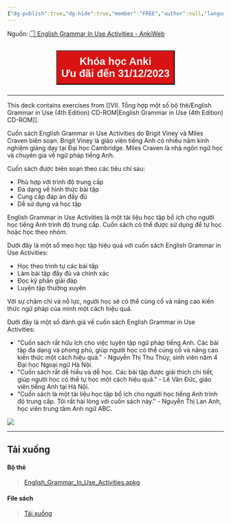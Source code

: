 ```yaml
---
{"dg-publish":true,"dg-hide":true,"member":"FREE","author":null,"language":"English","tags":["shared-deck","english"],"title":"English Grammar In Use Activities","permalink":"/english-grammar-in-use-activities/","hide":true,"dgPassFrontmatter":true}
---
```


Nguồn: [🗍 English Grammar In Use Activities - AnkiWeb](https://ankiweb.net/shared/info/715945745)

<div style="display: flex; flex-direction: column; align-items: center; cursor: pointer;">
  <a href="https://hocanki.com/tham-gia-nhom-huong-dan-anki/" target="_blank">
    <button style="height:100%;font-size: 24px; padding: 10px; margin: 10px 0; background: #D71313; font-weight: 600; color: white;">Khóa học Anki<br>Ưu đãi đến 31/12/2023</button>
  </a>
</div>

---

This deck contains exercises from [[VII. Tổng hợp một số bộ thẻ/English Grammar in Use (4th Edition) CD-ROM\|English Grammar in Use (4th Edition) CD-ROM]]. 

Cuốn sách English Grammar in Use Activities do Brigit Viney và Miles Craven biên soạn. Brigit Viney là giáo viên tiếng Anh có nhiều năm kinh nghiệm giảng dạy tại Đại học Cambridge. Miles Craven là nhà ngôn ngữ học và chuyên gia về ngữ pháp tiếng Anh.

Cuốn sách được biên soạn theo các tiêu chí sau:

- Phù hợp với trình độ trung cấp
- Đa dạng về hình thức bài tập
- Cung cấp đáp án đầy đủ
- Dễ sử dụng và học tập

English Grammar in Use Activities là một tài liệu học tập bổ ích cho người học tiếng Anh trình độ trung cấp. Cuốn sách có thể được sử dụng để tự học hoặc học theo nhóm.

Dưới đây là một số mẹo học tập hiệu quả với cuốn sách English Grammar in Use Activities:

- Học theo trình tự các bài tập
- Làm bài tập đầy đủ và chính xác
- Đọc kỹ phần giải đáp
- Luyện tập thường xuyên

Với sự chăm chỉ và nỗ lực, người học sẽ có thể củng cố và nâng cao kiến thức ngữ pháp của mình một cách hiệu quả.

Dưới đây là một số đánh giá về cuốn sách English Grammar in Use Activities:

- "Cuốn sách rất hữu ích cho việc luyện tập ngữ pháp tiếng Anh. Các bài tập đa dạng và phong phú, giúp người học có thể củng cố và nâng cao kiến thức một cách hiệu quả." - Nguyễn Thị Thu Thủy, sinh viên năm 4 Đại học Ngoại ngữ Hà Nội.
- "Cuốn sách rất dễ hiểu và dễ học. Các bài tập được giải thích chi tiết, giúp người học có thể tự học một cách hiệu quả." - Lê Văn Đức, giáo viên tiếng Anh tại Hà Nội.
- "Cuốn sách là một tài liệu học tập bổ ích cho người học tiếng Anh trình độ trung cấp. Tôi rất hài lòng với cuốn sách này." - Nguyễn Thị Lan Anh, học viên trung tâm Anh ngữ ABC.

![](https://i.imgur.com/x4DQ1ms.gif)

---

## Tải xuống

#### Bộ thẻ

> [English_Grammar_In_Use_Activities.apkg](https://1drv.ms/u/s!AnGRjCvbms2ViuM4_FzTmPXJN1VM9g?e=3CqwdX)
#### File sách

> [Tải xuống](https://1drv.ms/f/s!AnGRjCvbms2ViuM749mxYgimmV5-mA?e=I7PSDU)
